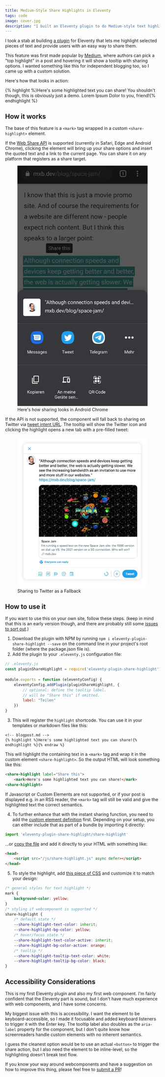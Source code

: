 ```yaml
---
title: Medium-Style Share Highlights in Eleventy
tags: code
image: cover.jpg
description: "I built an Eleventy plugin to do Medium-style text highlights that can be shared. It uses a webcomponent, custom properties and the Web Share API."
---
```


<p class="lead">I took a stab at building <a href="https://github.com/maxboeck/eleventy-plugin-share-highlight">a plugin</a> for Eleventy that lets me highlight selected pieces of text and provide users with an easy way to share them.</p>

This feature was first made popular by [Medium](https://medium.com/), where authors can pick a "top highlight" in a post and hovering it will show a tooltip with sharing options. I wanted something like this for independent blogging too, so I came up with a custom solution.

Here's how that looks in action:

{% highlight %}Here's some highlighted text you can share! You shouldn't though, this is obviously just a demo. Lorem Ipsum Dolor to you, friend!{% endhighlight %}

## How it works

The base of this feature is a `<mark>` tag wrapped in a custom `<share-highlight>` element.

If the [Web Share API](https://developer.mozilla.org/en-US/docs/Web/API/Navigator/share) is supported (currently in Safari, Edge and Android Chrome), clicking the element will bring up your share options and insert the quoted text and a link to the current page. You can share it on any platform that registers as a share target.

<figure>
    <img src="share_options.jpg" alt="screenshot of the share options menu in Android" />
    <figcaption>Here's how sharing looks in Android Chrome</figcaption>
</figure>

If the API is not supported, the component will fall back to sharing on Twitter via [tweet intent URL](https://developer.twitter.com/en/docs/twitter-for-websites/tweet-button/guides/web-intent). The tooltip will show the Twitter icon and clicking the highlight opens a new tab with a pre-filled tweet:

<figure>
    <img src="tweet.jpg" alt="screenshot of a pre-filled tweet to a blogpost, with the highlighted text as a quote" />
    <figcaption>Sharing to Twitter as a Fallback</figcaption>
</figure>

## How to use it

If you want to use this on your own site, follow these steps. (keep in mind that this is an early version though, and there are probably  still some [issues to sort out](#h-accessibility-considerations).)

1. Download the plugin with NPM by running `npm i eleventy-plugin-share-highlight --save` on the command line in your project's root folder (where the package.json file is).
2. Add the plugin to your `.eleventy.js` configuration file:

```js
// .eleventy.js
const pluginShareHighlight = require('eleventy-plugin-share-highlight');

module.exports = function (eleventyConfig) {
    eleventyConfig.addPlugin(pluginShareHighlight, {
        // optional: define the tooltip label.
        // will be "Share this" if omitted.
        label: "Teilen"
    })
}
```

3. This will register the `highlight` shortcode. You can use it in your templates or markdown files like this:

```md{% raw %}
<!-- blogpost.md -->
{% highlight %}Here's some highlighted text you can share!{% endhighlight %}{% endraw %}
```

This will highlight the containing text in a `<mark>` tag and wrap it in the custom element `<share-highlight>`. So the output HTML will look something like this:

```html
<share-highlight label="Share this">
    <mark>Here's some highlighted text you can share!</mark>
<share-highlight>
```

If Javascript or Custom Elements are not supported, or if your post is displayed e.g. in an RSS reader, the `<mark>` tag will still be valid and give the highlighted text the correct semantics. 

4. To further enhance that with the instant sharing function, you need to add the [custom element definition](https://github.com/maxboeck/eleventy-plugin-share-highlight/blob/main/share-highlight.js) first. Depending on your setup, you can either include that as part of a bundle by importing it directly:

```js
import 'eleventy-plugin-share-highlight/share-highlight'
```

...or [copy the file](https://github.com/maxboeck/eleventy-plugin-share-highlight/blob/main/share-highlight.js) and add it directly to your HTML with something like:

```html
<head>
    <script src="/js/share-highlight.js" async defer></script>
</head>
```

5. To style the highlight, add [this piece of CSS](https://github.com/maxboeck/eleventy-plugin-share-highlight/blob/main/styles.css) and customize it to match your design:

```css
/* general styles for text highlight */
mark {
    background-color: yellow;
}
/* styling if webcomponent is supported */
share-highlight {
    /* default state */
    --share-highlight-text-color: inherit;
    --share-highlight-bg-color: yellow;
    /* hover/focus state */
    --share-highlight-text-color-active: inherit;
    --share-highlight-bg-color-active: orange;
    /* tooltip */
    --share-highlight-tooltip-text-color: white;
    --share-highlight-tooltip-bg-color: black;
}
```

## Accessibility Considerations

This is my first Eleventy plugin and also my first web component. I'm fairly confident that the Eleventy part is sound, but I don't have much experience with web components, and I have some concerns.

My biggest issue with this is accessibility. I want the element to be keyboard-accessible, so I made it focusable and added keyboard listeners to trigger it with the Enter key. The tooltip label also doubles as the `aria-label` property for the component, but I don't quite know how screenreaders handle custom elements with no inherent semantics. 

I guess the cleanest option would be to use an actual `<button>` to trigger the share action, but I also need the element to be inline-level, so the highlighting doesn't break text flow.

If you know your way around webcomponents and have a suggestion on how to improve this thing, please feel free to [submit a PR](https://github.com/maxboeck/eleventy-plugin-share-highlight)!

